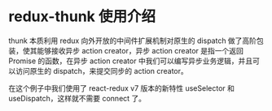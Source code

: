 # redux-thunk 使用介绍

thunk 本质利用 redux 向外开放的中间件扩展机制对原生的 dispatch 做了高阶包装，使其能够接收异步 action creator，异步 action creator 是指一个返回 Promise 的函数，在异步 action creator 中我们可以编写异步业务逻辑，并且可以访问原生的 dispatch，来提交同步的 action creator。

在这个例子中我们使用了 react-redux v7 版本的新特性 useSelector 和 useDispatch，这样就不需要 connect 了。

